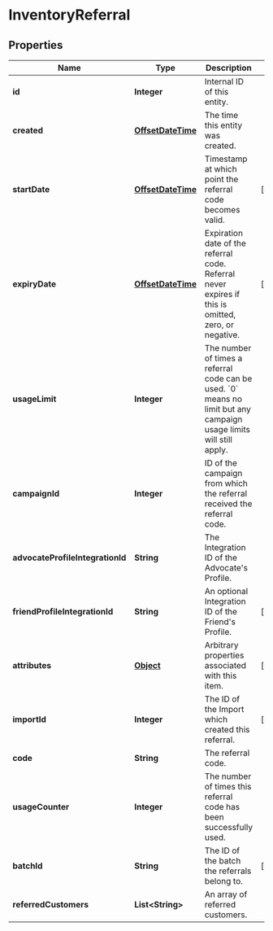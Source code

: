 

# InventoryReferral


## Properties

Name | Type | Description | Notes
------------ | ------------- | ------------- | -------------
**id** | **Integer** | Internal ID of this entity. | 
**created** | [**OffsetDateTime**](OffsetDateTime.md) | The time this entity was created. | 
**startDate** | [**OffsetDateTime**](OffsetDateTime.md) | Timestamp at which point the referral code becomes valid. |  [optional]
**expiryDate** | [**OffsetDateTime**](OffsetDateTime.md) | Expiration date of the referral code. Referral never expires if this is omitted, zero, or negative. |  [optional]
**usageLimit** | **Integer** | The number of times a referral code can be used. &#x60;0&#x60; means no limit but any campaign usage limits will still apply.  | 
**campaignId** | **Integer** | ID of the campaign from which the referral received the referral code. | 
**advocateProfileIntegrationId** | **String** | The Integration ID of the Advocate&#39;s Profile. | 
**friendProfileIntegrationId** | **String** | An optional Integration ID of the Friend&#39;s Profile. |  [optional]
**attributes** | [**Object**](.md) | Arbitrary properties associated with this item. |  [optional]
**importId** | **Integer** | The ID of the Import which created this referral. |  [optional]
**code** | **String** | The referral code. | 
**usageCounter** | **Integer** | The number of times this referral code has been successfully used. | 
**batchId** | **String** | The ID of the batch the referrals belong to. |  [optional]
**referredCustomers** | **List&lt;String&gt;** | An array of referred customers. | 



